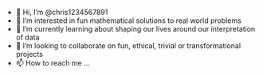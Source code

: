 - 👋 Hi, I’m @chris1234567891
- 👀 I’m interested in fun mathematical solutions to real world problems
- 🌱 I’m currently learning about shaping our lives around our interpretation of data
- 💞️ I’m looking to collaborate on fun, ethical, trivial or transformational projects
- 📫 How to reach me ...

<!---
chris1234567891/chris1234567891 is a ✨ special ✨ repository because its `README.md` (this file) appears on your GitHub profile.
You can click the Preview link to take a look at your changes.
--->
